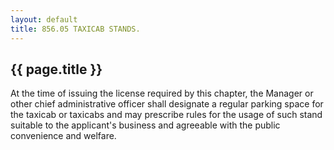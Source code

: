 ```yaml
---
layout: default 
title: 856.05 TAXICAB STANDS.
---
```


{{ page.title }}
----------------

At the time of issuing the license required by this chapter, the Manager
or other chief administrative officer shall designate a regular parking
space for the taxicab or taxicabs and may prescribe rules for the usage
of such stand suitable to the applicant's business and agreeable with
the public convenience and welfare.
